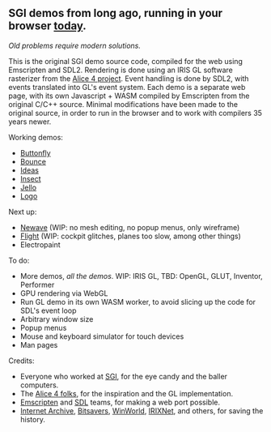 ## SGI demos from long ago, running in your browser [today](https://sgi-demos.github.io).
_Old problems require modern solutions._ 

This is the original SGI demo source code, compiled for the web using Emscripten and SDL2.  Rendering is done using an IRIS GL software rasterizer from the [Alice 4 project](https://lkesteloot.github.io/alice/alice4/libgl.html).  Event handling is done by SDL2, with events translated into GL's event system.  Each demo is a separate web page, with its own Javascript + WASM compiled by Emscripten from the original C/C++ source.  Minimal modifications have been made to the original source, in order to run in the browser and to work with compilers 35 years newer.

Working demos:
- [Buttonfly](https://sgi-demos.github.io/)
- [Bounce](https://sgi-demos.github.io/sgi-demos/bounce/web/bounce_full.html)
- [Ideas](https://sgi-demos.github.io/sgi-demos/ideas/web/ideas_full.html)
- [Insect](https://sgi-demos.github.io/sgi-demos/insect/web/insect_full.html)
- [Jello](https://sgi-demos.github.io/sgi-demos/jello/web/jello_full.html)
- [Logo](https://sgi-demos.github.io/sgi-demos/logo/web/logo_full.html)

Next up:
- [Newave](https://sgi-demos.github.io/sgi-demos/newave/web/newave_full.html) (WIP: no mesh editing, no popup menus, only wireframe)
- [Flight](https://sgi-demos.github.io/sgi-demos/flight/web/flight_full.html) (WIP: cockpit glitches, planes too slow, among other things)
- Electropaint

To do:
- More demos, _all the demos_. WIP: IRIS GL, TBD: OpenGL, GLUT, Inventor, Performer
- GPU rendering via WebGL
- Run GL demo in its own WASM worker, to avoid slicing up the code for SDL's event loop
- Arbitrary window size
- Popup menus
- Mouse and keyboard simulator for touch devices
- Man pages

Credits:
- Everyone who worked at [SGI](https://en.wikipedia.org/wiki/Silicon_Graphics), for the eye candy and the baller computers.
- The [Alice 4 folks](https://lkesteloot.github.io/alice/alice4/), for the inspiration and the GL implementation.
- [Emscripten](https://emscripten.org) and [SDL](https://www.libsdl.org) teams, for making a web port possible.
- [Internet Archive](https://archive.org/search?query=sgi&and%5B%5D=mediatype%3A%22software%22), [Bitsavers](https://bitsavers.org/bits/SGI/mips/cd/), [WinWorld](https://winworldpc.com/search?q=irix), [IRIXNet](https://irixnet.org/files.html), and others, for saving the history.
